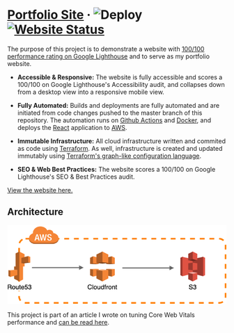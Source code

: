 # [Portfolio Site](https://csarko.sh) &middot; ![Deploy](https://github.com/csarkosh/portfolio-site/workflows/Deploy/badge.svg) [![Website Status](https://img.shields.io/website/https/csarko.sh.svg)](https://csarko.sh)
The purpose of this project is to demonstrate a website with [100/100 performance rating on Google Lighthouse](https://developers.google.com/speed/pagespeed/insights/?url=https%3A%2F%2Fcsarko.sh%2F&tab=desktop) and to serve as my portfolio website.

* **Accessible & Responsive:** The website is fully accessible and scores a 100/100 on Google Lighthouse's Accessibility audit, and collapses down from a desktop view into a responsive mobile view.

* **Fully Automated:** Builds and deployments are fully automated and are initiated from code changes pushed to the master branch of this repository. The automation runs on [Github Actions](https://github.com/features/actions) and [Docker](https://www.docker.com/), and deploys the [React](https://reactjs.org/) application to [AWS](https://aws.amazon.com/).

* **Immutable Infrastructure:** All cloud infrastructure written and commited as code using [Terraform](https://www.terraform.io/). As well, infrastructure is created and updated immutably using [Terraform's graph-like configuration language](https://github.com/hashicorp/hcl).

* **SEO & Web Best Practices:** The website scores a 100/100 on Google Lighthouse's SEO & Best Practices audit.

[View the website here.](https://csarko.sh)

## Architecture
![Architecture diagram](./.github/portfolio-site.png)

This project is part of an article I wrote on tuning Core Web Vitals performance and [can be read here](https://medium.com/@csarkosh/configure-aws-cloudfront-for-optimal-page-speed-with-core-web-vitals-performance-metrics-2b871e245e20). 
